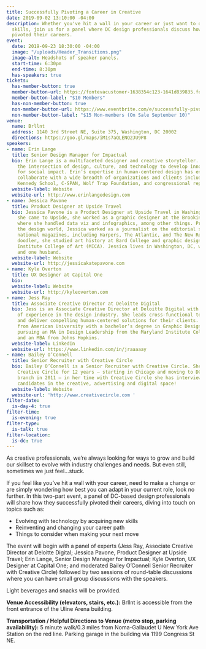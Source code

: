 ```yaml
---
title: Successfully Pivoting a Career in Creative
date: 2019-09-02 13:10:00 -04:00
description: Whether you've hit a wall in your career or just want to develop more
  skills, join us for a panel where DC design professionals discuss how they successfully
  pivoted their careers.
event:
  date: 2019-09-23 18:30:00 -04:00
  image: "/uploads/Header_Transitions.png"
  image-alt: Headshots of speaker panels.
  start-time: 6:30pm
  end-time: 8:30pm
  has-speakers: true
tickets:
  has-member-button: true
  member-button-url: https://fontevacustomer-1638354c123-1641d839835.force.com/services/oauth2/authorize?client_id=3MVG9nthuDc9owbcOq7_07W.HriOQQPWTbMkrpOla.ajDQlTHf4_uby_mhwylcX.mJBU2O2SppTiZMS0J_HJd&response_type=code&redirect_uri=https://ikit.aiga.org/ikit_national_util/ikit-national-util-sso-redirect/&state=https%3A%2F%2Fdc.aiga.org%2Fevent%2Fsuccessfully-pivoting-a-career-in-creative%2F%3Fredirect_source%3Deventbrite_register
  member-button-label: "$10 Members"
  has-non-member-button: true
  non-member-button-url: https://www.eventbrite.com/e/successfully-pivoting-a-career-in-creative-tickets-71288809749
  non-member-button-label: "$15 Non-members (On Sale September 10)"
venue:
  name: Brllnt
  address: 1140 3rd Street NE, Suite 375, Washington, DC 20002
  directions: https://goo.gl/maps/iM1s7aQLENQ2JU9P8
speakers:
- name: Erin Lange
  title: Senior Design Manager for Impactual
  bio: Erin Lange is a multifaceted designer and creative storyteller. She leverages
    the intersection of design, culture, and technology to develop innovative solutions
    for social impact. Erin’s expertise in human-centered design has enabled her to
    collaborate with a wide breadth of organizations and clients including the Harvard
    Kennedy School, C-SPAN, Wolf Trap Foundation, and congressional representatives.
  website-label: Website
  website-url: http://www.erinlangedesign.com
- name: Jessica Pavone
  title: Product Designer at Upside Travel
  bio: Jessica Pavone is a Product Designer at Upside Travel in Washington, DC. Before
    she came to Upside, she worked as a graphic designer at the Brookings Institution,
    where she handled data viz and infographics, among other things. Prior to entering
    the design world, Jessica worked as a journalist on the editorial staffs of several
    national magazines, including Harpers, The Atlantic, and The New Republic. A lifelong
    doodler, she studied art history at Bard College and graphic design at the Maryland
    Institute College of Art (MICA). Jessica lives in Washington, DC, with two cats
    and one husband.
  website-label: Website
  website-url: http://jessicakatepavone.com
- name: Kyle Overton
  title: UX Designer at Capital One
  bio: 
  website-label: Website
  website-url: http://kyleoverton.com
- name: Jess Ray
  title: Associate Creative Director at Deloitte Digital
  bio: Jess is an Associate Creative Director at Deloitte Digital with over 10 years
    of experience in the design industry. She leads cross-functional teams to collaborate
    and deliver compelling human-centered solutions for their clients. She graduated
    from American University with a bachelor’s degree in Graphic Design and is currently
    pursuing an MA in Design Leadership from the Maryland Institute College of Art
    and an MBA from Johns Hopkins.
  website-label: LinkedIn
  website-url: https://www.linkedin.com/in/jraaaaay
- name: Bailey O’Connell
  title: Senior Recruiter with Creative Circle
  bio: Bailey O’Connell is a Senior Recruiter with Creative Circle. She has been with
    Creative Circle for 12 years – starting in Chicago and moving to DC to open the
    branch in 2011 – in her time with Creative Circle she has interviewed over 5,000
    candidates in the creative, advertising and digital space!
  website-label: Website
  website-url: 'http://www.creativecircle.com '
filter-date:
  is-day-4: true
filter-time:
  is-evening: true
filter-type:
  is-talk: true
filter-location:
  is-dc: true
---
```


As creative professionals, we’re always looking for ways to grow and build our skillset to evolve with industry challenges and needs. But even still, sometimes we just feel...stuck. 

If you feel like you’ve hit a wall with your career, need to make a change or are simply wondering how best you can adapt in your current role, look no further. In this two-part event, a panel of DC-based design professionals will share how they successfully pivoted their careers, diving into touch on topics such as:
* Evolving with technology by acquiring new skills
* Reinventing and changing your career path
* Things to consider when making your next move

The event will begin with a panel of experts (Jess Ray, Associate Creative Director at Deloitte Digital; Jessica Pavone, Product Designer at Upside Travel; Erin Lange, Senior Design Manager for Impactual; Kyle Overton, UX Designer at Capital One; and moderated Bailey O’Connell Senior Recruiter with Creative Circle) followed by two sessions of round-table discussions where you can have small group discussions with the speakers.

Light beverages and snacks will be provided.

**Venue Accessibility (elevators, stairs, etc.):**
Brllnt is accessible from the front entrance of the Uline Arena building.

**Transportation / Helpful Directions to Venue (metro stop, parking availability):** 5 minute walk/0.3 miles from Noma-Gallaudet U New York Ave Station on the red line. Parking garage in the building via 1199 Congress St NE.